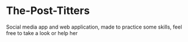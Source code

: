 # The-Post-Titters
Social media app and web application, made to practice some skills, feel free to take a look or help her
